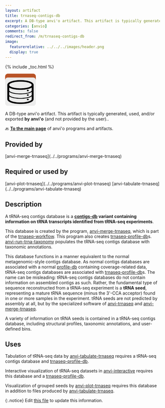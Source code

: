 ```yaml
---
layout: artifact
title: trnaseq-contigs-db
excerpt: A DB-type anvi'o artifact. This artifact is typically generated, used, and/or exported by anvi'o (and not provided by the user)..
categories: [anvio]
comments: false
redirect_from: /m/trnaseq-contigs-db
image:
  featurerelative: ../../../images/header.png
  display: true
---
```



{% include _toc.html %}


<img src="../../images/icons/DB.png" alt="DB" style="width:100px; border:none" />

A DB-type anvi'o artifact. This artifact is typically generated, used, and/or exported **by anvi'o** (and not provided by the user)..

🔙 **[To the main page](../../)** of anvi'o programs and artifacts.

## Provided by


<p style="text-align: left" markdown="1"><span class="artifact-p">[anvi-merge-trnaseq](../../programs/anvi-merge-trnaseq)</span></p>


## Required or used by


<p style="text-align: left" markdown="1"><span class="artifact-r">[anvi-plot-trnaseq](../../programs/anvi-plot-trnaseq)</span> <span class="artifact-r">[anvi-tabulate-trnaseq](../../programs/anvi-tabulate-trnaseq)</span></p>


## Description

A tRNA-seq contigs database is a **<span class="artifact-n">[contigs-db](/help/main/artifacts/contigs-db)</span> variant containing information on tRNA transcripts identified from tRNA-seq experiments**.

This database is created by the program, <span class="artifact-p">[anvi-merge-trnaseq](/help/main/programs/anvi-merge-trnaseq)</span>, which is part of the <span class="artifact-n">[trnaseq-workflow](/help/main/artifacts/trnaseq-workflow)</span>. This program also creates <span class="artifact-n">[trnaseq-profile-db](/help/main/artifacts/trnaseq-profile-db)</span>s. <span class="artifact-p">[anvi-run-trna-taxonomy](/help/main/programs/anvi-run-trna-taxonomy)</span> populates the tRNA-seq contigs database with taxonomic annotations.

This database functions in a manner equivalent to the normal metagenomic-style contigs database. As normal contigs databases are associated with a normal <span class="artifact-n">[profile-db](/help/main/artifacts/profile-db)</span> containing coverage-related data, tRNA-seq contigs databases are associated with <span class="artifact-n">[trnaseq-profile-db](/help/main/artifacts/trnaseq-profile-db)</span>s. The name can be misleading: tRNA-seq contigs databases do not contain information on assembled contigs as such. Rather, the fundamental type of sequence reconstructed from a tRNA-seq experiment is a **tRNA seed**, representing a mature tRNA sequence (minus the 3'-CCA acceptor) found in one or more samples in the experiment. tRNA seeds are not predicted by assembly at all, but by the specialized software of <span class="artifact-p">[anvi-trnaseq](/help/main/programs/anvi-trnaseq)</span> and <span class="artifact-p">[anvi-merge-trnaseq](/help/main/programs/anvi-merge-trnaseq)</span>.

A variety of information on tRNA seeds is contained in a tRNA-seq contigs database, including structural profiles, taxonomic annotations, and user-defined bins.

## Uses

Tabulation of tRNA-seq data by <span class="artifact-p">[anvi-tabulate-trnaseq](/help/main/programs/anvi-tabulate-trnaseq)</span> requires a tRNA-seq contigs database and <span class="artifact-n">[trnaseq-profile-db](/help/main/artifacts/trnaseq-profile-db)</span>.

Interactive visualization of tRNA-seq datasets in <span class="artifact-p">[anvi-interactive](/help/main/programs/anvi-interactive)</span> requires this database and a <span class="artifact-n">[trnaseq-profile-db](/help/main/artifacts/trnaseq-profile-db)</span>.

Visualization of grouped seeds by <span class="artifact-p">[anvi-plot-trnaseq](/help/main/programs/anvi-plot-trnaseq)</span> requires this database in addition to files produced by <span class="artifact-p">[anvi-tabulate-trnaseq](/help/main/programs/anvi-tabulate-trnaseq)</span>.


{:.notice}
Edit [this file](https://github.com/merenlab/anvio/tree/master/anvio/docs/artifacts/trnaseq-contigs-db.md) to update this information.

